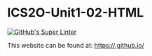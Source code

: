 # ICS2O-Unit1-02-HTML

[![GitHub's Super Linter](https://github.com/Batuhan-Durhan/ICS2O-Unit1-02-HTML/workflows/GitHub's%20Super%20Linter/badge.svg)](https://github.com/Batuhan-Durhan/ICS2O-Unit1-02-HTML/actions)

This website can be found at: [https://<OWNER>.github.io/<REPOSITORY>](https://<OWNER>.github.io/<REPOSITORY>)
